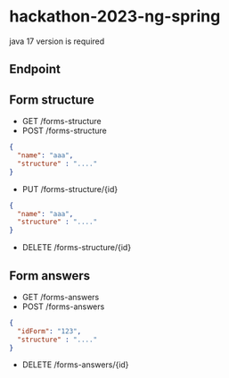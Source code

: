 # hackathon-2023-ng-spring
java 17 version is required


## Endpoint

## Form structure

- GET /forms-structure
- POST /forms-structure
```json
{
  "name": "aaa",
  "structure" : "...."
}
```
- PUT /forms-structure/{id}
```json
{
  "name": "aaa",
  "structure" : "...."
}
```
- DELETE /forms-structure/{id}

## Form answers

- GET /forms-answers
- POST /forms-answers
```json
{
  "idForm": "123",
  "structure" : "...."
}
```
- DELETE /forms-answers/{id}


